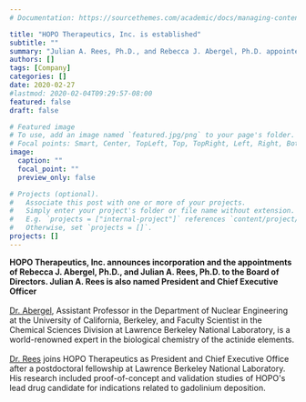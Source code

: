 ```yaml
---
# Documentation: https://sourcethemes.com/academic/docs/managing-content/

title: "HOPO Therapeutics, Inc. is established"
subtitle: ""
summary: "Julian A. Rees, Ph.D., and Rebecca J. Abergel, Ph.D. appointed founding directors, and Julian A. Rees named President and Chief Executive Officer"
authors: []
tags: [Company]
categories: []
date: 2020-02-27
#lastmod: 2020-02-04T09:29:57-08:00
featured: false
draft: false

# Featured image
# To use, add an image named `featured.jpg/png` to your page's folder.
# Focal points: Smart, Center, TopLeft, Top, TopRight, Left, Right, BottomLeft, Bottom, BottomRight.
image:
  caption: ""
  focal_point: ""
  preview_only: false

# Projects (optional).
#   Associate this post with one or more of your projects.
#   Simply enter your project's folder or file name without extension.
#   E.g. `projects = ["internal-project"]` references `content/project/deep-learning/index.md`.
#   Otherwise, set `projects = []`.
projects: []
---
```

**HOPO Therapeutics, Inc. announces incorporation and the appointments of Rebecca J. Abergel, Ph.D., and Julian A. Rees, Ph.D. to the Board of Directors.  Julian A. Rees is also named President and Chief Executive Officer** \
\
[Dr. Abergel](../../authors/rebecca_abergel), Assistant Professor in the Department of Nuclear Engineering at the University of California, Berkeley, and Faculty Scientist in the Chemical Sciences Division at Lawrence Berkeley National Laboratory, is a world-renowned expert in the biological chemistry of the actinide elements.\
\
[Dr. Rees](../../authors/julian_rees) joins HOPO Therapeutics as President and Chief Executive Office after a postdoctoral fellowship at Lawrence Berkeley National Laboratory. His research included proof-of-concept and validation studies of HOPO's lead drug candidate for indications related to gadolinium deposition.
